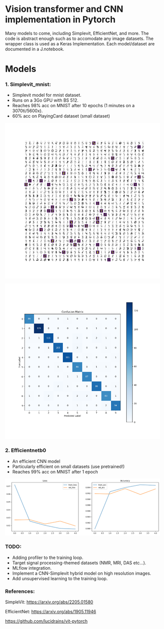 # Vision transformer and CNN implementation in Pytorch
Many models to come, including Simplevit, EfficientNet, and more.
The code is abstract enough such as to accomodate any image datasets.
The wrapper class is used as a Keras Implementation.
Each model/dataset are documented in a J.notebook.

# Models
### 1. Simplevit_mnist:
- Simplevit model for mnist dataset.
- Runs on a 3Go GPU with BS 512.
- Reaches 98% acc on MNIST after 10 epochs (1 minutes on a 3070ti/5600x).
- 60% acc on PlayingCard dataset (small dataset)

![GridSample - Epoch 25.png](assets%2FGridSample%20-%20Epoch%2025.png)

![confusion - Epoch 25.png](assets%2Fconfusion%20-%20Epoch%2025.png)

### 2. Efficientnetb0
- An efficient CNN model
- Particularly efficient on small datasets (use pretrained!)
- Reaches 99% acc on MNIST after 1 epoch

![effi_mnist_learningcurve.png](assets%2Feffi_mnist_learningcurve.png)

### TODO:
- Adding profiler to the training loop.
- Target signal processing-themed datasets (NMR, MRI, DAS etc...).
- MLflow integration.
- Implement a CNN-Simplevit hybrid model on high resolution images.
- Add unsupervised learning to the training loop.

### References:
SimpleVit: https://arxiv.org/abs/2205.01580

EfficientNet: https://arxiv.org/abs/1905.11946


https://github.com/lucidrains/vit-pytorch
